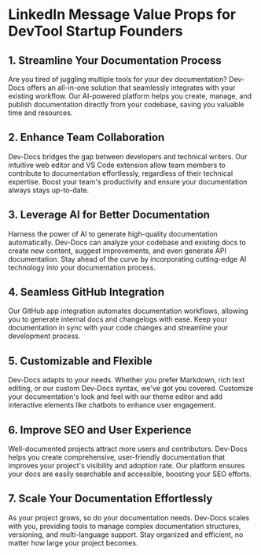 

  # LinkedIn Message Value Props for DevTool Startup Founders

## 1. Streamline Your Documentation Process

Are you tired of juggling multiple tools for your dev documentation? Dev-Docs offers an all-in-one solution that seamlessly integrates with your existing workflow. Our AI-powered platform helps you create, manage, and publish documentation directly from your codebase, saving you valuable time and resources.

## 2. Enhance Team Collaboration

Dev-Docs bridges the gap between developers and technical writers. Our intuitive web editor and VS Code extension allow team members to contribute to documentation effortlessly, regardless of their technical expertise. Boost your team's productivity and ensure your documentation always stays up-to-date.

## 3. Leverage AI for Better Documentation

Harness the power of AI to generate high-quality documentation automatically. Dev-Docs can analyze your codebase and existing docs to create new content, suggest improvements, and even generate API documentation. Stay ahead of the curve by incorporating cutting-edge AI technology into your documentation process.

## 4. Seamless GitHub Integration

Our GitHub app integration automates documentation workflows, allowing you to generate internal docs and changelogs with ease. Keep your documentation in sync with your code changes and streamline your development process.

## 5. Customizable and Flexible

Dev-Docs adapts to your needs. Whether you prefer Markdown, rich text editing, or our custom Dev-Docs syntax, we've got you covered. Customize your documentation's look and feel with our theme editor and add interactive elements like chatbots to enhance user engagement.

## 6. Improve SEO and User Experience

Well-documented projects attract more users and contributors. Dev-Docs helps you create comprehensive, user-friendly documentation that improves your project's visibility and adoption rate. Our platform ensures your docs are easily searchable and accessible, boosting your SEO efforts.

## 7. Scale Your Documentation Effortlessly

As your project grows, so do your documentation needs. Dev-Docs scales with you, providing tools to manage complex documentation structures, versioning, and multi-language support. Stay organized and efficient, no matter how large your project becomes.

  